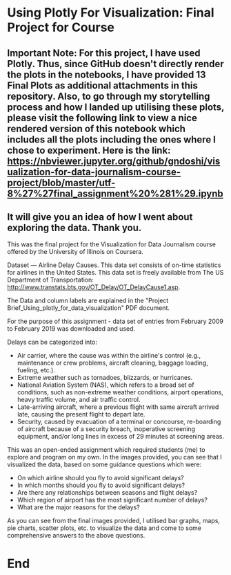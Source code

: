 # Using Plotly For Visualization: Final Project for Course

## Important Note: For this project, I have used Plotly. Thus, since GitHub doesn't directly render the plots in the notebooks, I have provided 13 Final Plots as additional attachments in this repository. Also, to go through my storytelling process and how I landed up utilising these plots, please visit the following link to view a nice rendered version of this notebook which includes all the plots including the ones where I chose to experiment. Here is the link: https://nbviewer.jupyter.org/github/gndoshi/visualization-for-data-journalism-course-project/blob/master/utf-8%27%27final_assignment%20%281%29.ipynb
## It will give you an idea of how I went about exploring the data. Thank you.  

This was the final project for the Visualization for Data Journalism course offered by the University of Illinois on Coursera. 

Dataset — Airline Delay Causes. This data set consists of on-time statistics for airlines in the United States. This data set is freely available from The US Department of Transportation: http://www.transtats.bts.gov/OT_Delay/OT_DelayCause1.asp.

The Data and column labels are explained in the "Project Brief_Using_plotly_for_data_visualization" PDF document. 

For the purpose of this assignment - data set of entries from February 2009 to February 2019 was downloaded and used.

Delays can be categorized into:

- Air carrier, where the cause was within the airline's control (e.g., maintenance or crew problems, aircraft cleaning, baggage loading, fueling, etc.).
- Extreme weather such as tornadoes, blizzards, or hurricanes.
- National Aviation System (NAS), which refers to a broad set of conditions, such as non-extreme weather conditions, airport operations, heavy traffic volume, and air traffic control.
- Late-arriving aircraft, where a previous flight with same aircraft arrived late, causing the present flight to depart late.
- Security, caused by evacuation of a terminal or concourse, re-boarding of aircraft because of a security breach, inoperative screening equipment, and/or long lines in excess of 29 minutes at screening areas.

This was an open-ended assignment which required students (me) to explore and program on my own. In the images provided, you can see that I visualized the data, based on some guidance questions which were:

- On which airline should you fly to avoid significant delays?
- In which months should you fly to avoid significant delays?
- Are there any relationships between seasons and flight delays?
- Which region of airport has the most significant number of delays?
- What are the major reasons for the delays?

As you can see from the final images provided, I utilised bar graphs, maps, pie charts, scatter plots, etc. to visualize the data and come to some comprehensive answers to the above questions. 

# End
